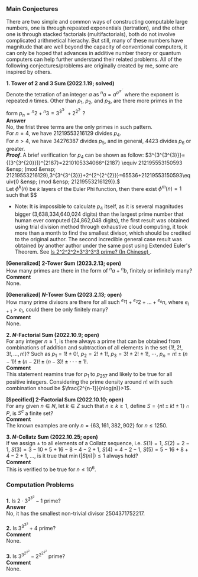 ### Main Conjectures
There are two simple and common ways of constructing computable large numbers, one is through repeated exponentials (tertration), and the other one is through stacked factorials (multifactorials), both do not involve complicated arithmetical hierachy. But still, many of these numbers have magnitude that are well beyond the capacity of conventional computers, it can only be hoped that advances in additive number theory or quantum computers can help further understand their related problems. All of the following conjectures/problems are originally created by me, some are inspired by others.
<p/>

**1. Tower of $2$ and $3$ Sum (2022.1.19; solved)**
<br/>
Denote the tetration of an integer $a$ as ${^{n}a}=a^{a^{a^{.^{.^{.}}}}}$ where the exponent is repeated $n$ times. Other than $p_1$, $p_2$, and $p_3$, are there more primes in the form $p_n={^{n}2}+{^{n}3}=3^{3^{3^{.^{.^{.}}}}}+2^{2^{2^{.^{.^{.}}}}}$?
<br/>
<strong> Answer </strong>
<br/>
No, the frist three terms are the only primes in such pattern.
<br/>
For $n=4$, we have $21219553216129$ divides $p_4$.
<br/>
For $n>{4}$, we have $34276387$ divides $p_5$, and in general, $4423$ divides $p_6$ or greater.
<br/>
<strong> $Proof.$ </strong>
A brief verification for $p_4$ can be shown as follow: $3^{3^{3^{3}}}={(3^{3^{20}})}^{2187}=2210105334066^{2187} \equiv 212195553150593 &ensp; (mod &ensp; 21219553216129),3^{3^{3^{3}}}+2^{2^{2^{2}}}=65536+21219553150593\equiv{0 &ensp; (mod &ensp; 21219553216129)}.$
<br/>
Let $\phi^{k}(n)$ be $k$ layers of the Euler Phi function, then there exist $\phi^{m}(n)=1$ such that $$

- Note: It is impossible to calculate $p_4$ itself, as it is several magnitudes bigger (3,638,334,640,024 digits) than the largest prime number that human ever computed (24,862,048 digits), the first result was obtained using trial division method through exhaustive cloud computing, it took more than a month to find the smallest divisor, which should be credited to the original author. The second incredible general case result was obtained by another author under the same post using Extended Euler's Theorem. See <a href="https://www.zhihu.com/question/512482114/answer/2319816820?utm_id=0"> Is 2^2^2^2+3^3^3^3 prime? (In Chinese) </a>.

**[Generalized] $2$-Tower Sum (2023.2.13; open)**
<br/>
How many primes are there in the form of ${^{n}a}+{^{n}b}$, finitely or infinitely many?
<br/>
<strong> Comment </strong>
<br/>
None.

**[Generalized] $N$-Tower Sum (2023.2.13; open)**
<br/>
How many prime divisors are there for all such ${^{e_1}1}+{^{e_2}2}+...+{^{e_n}n}$, where $e_{i+1}>e_{i}$, could there be only finitely many?
<br/>
<strong> Comment </strong>
<br/>
None.

**2. $N$-Factorial Sum (2022.10.9; open)** 
<br/>
For any integer $n\geq{1}$, is there always a prime that can be obtained from combinations of addition and subtraction of all elements in the set $\lbrace{1!, 2!, 3!, …, n!}\rbrace$? 
Such as
$p_1={1!}\pm{0!},$
$p_2={2!}\pm{1!},$
$p_3={3!}\pm{2!}\pm{1!},$
$\cdots,$
$p_n=n!\pm(n-1)!\pm(n-2)!\pm(n-3)!\pm\cdot\cdot\cdot\pm{1!}.$
<br/>
<strong> Comment </strong>
<br/>
This statement reamins true for $p_{1}$ to $p_{257}$ and likely to be true for all positive integers. Considering the prime density around $n!$ with such combination shoud be $\frac{2^{n-1}}{nlog(n)}>1$.

**[Specified] $2$-Factorial Sum (2022.10.10; open)**
<br/>
For any given $n\in{N}$, let $k\in{Z}$ such that $n\geq{k}\geq{1}$, define $S=\lbrace{n!}\pm{k!}\pm{1}\rbrace\cap{P}$, is $S^c$ a finite set?
<br/>
<strong> Comment </strong>
<br/>
The known examples are only $n=\lbrace{63, 161, 382, 902}\rbrace$ for $n\leq1250$.

**3. $N$-Collatz Sum (2022.10.25; open)**
<br/>
If we assign $\pm$ to all elements of a Collatz sequence, i.e.
$S(1)=1$,
$S(2)=2-1$,
$S(3)=3-10+5+16-8-4-2+1$,
$S(4)=4-2-1$,
$S(5)=5-16+8+4-2+1$, ...,
is it true that $\min(|S(n)|)\leq{1}$ always hold?  
<strong> Comment </strong>
<br/>
This is verified to be true for $n\leq{10^6}$.



### Computation Problems
**1.** Is $2\cdot3^{3^{3^{3}}}-1$ prime?
<br/>
<strong> Answer </strong>
<br/>
No, it has the smallest non-trivial divisor $2504371752217$.

**2.** Is $3^{3^{3^{3}}}+4$ prime?
<br/>
<strong> Comment </strong>
<br/>
None.

**3.** Is $3^{3^{2^{2^{2}}}}-2^{2^{2^{2^{2}}}}$ prime?
<br/>
<strong> Comment </strong>
<br/>
None.


<p/>
<html lang="en">
<head>
<meta http-equiv="content-type" content="text/html; charset=utf-8">
<script type="text/javascript" charset="utf-8" src="
https://cdn.mathjax.org/mathjax/latest/MathJax.js?config=TeX-AMS-MML_HTMLorMML,
https://vincenttam.github.io/javascripts/MathJaxLocal.js"></script>
</head>
